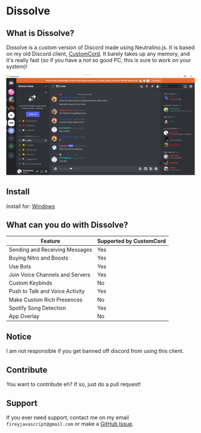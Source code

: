 # Dissolve
## What is Dissolve?
Dissolve is a custom version of Discord made using Neutralino.js. It is based on my old Discord client, [CustomCord](https://github.com/trisn0w/CustomCord).
It barely takes up any memory, and it's really fast (so if you have a not so good PC, this is sure to work on your system)!

![image](/ecv2.png)

## Install

Install for:
[Windows](https://github.com/dune-studios/dissolve/releases/latest)


## What can you do with Dissolve?
| Feature                         | Supported by CustomCord |
|---------------------------------|-------------------------|
| Sending and Receiving Messages  | Yes                     |
| Buying Nitro and Boosts         | Yes                     |
| Use Bots                        | Yes                     |
| Join Voice Channels and Servers | Yes                     |
| Custom Keybinds                 | No                      |
| Push to Talk and Voice Activity | Yes                     |
| Make Custom Rich Presences      | No                      |
| Spotify Song Detection          | Yes                     |
| App Overlay                     | No                      |

## Notice
I am not responsible if you get banned off discord from using this client.

## Contribute
You want to contribute eh? If so, just do a pull request!

## Support
If you ever need support, contact me on my email ``fireyjavascript@gmail.com`` or make a [GitHub Issue](https://github.com/dune-studios/Dissolve/issues).
